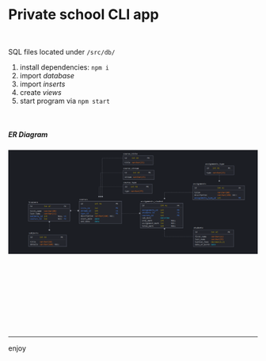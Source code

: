 # Private school CLI app

<br>

SQL files located under `/src/db/`

1. install dependencies: `npm i`
2. import _database_
3. import _inserts_
4. create _views_
5. start program via `npm start`

<br>

##### ER Diagram

![diagram](./src/db/diagram.png)

<br>
<br>
<br>
<br>
<br>
<br>
<br>
<br>

---

enjoy
